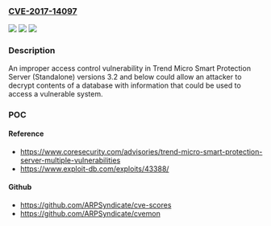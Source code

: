 ### [CVE-2017-14097](https://cve.mitre.org/cgi-bin/cvename.cgi?name=CVE-2017-14097)
![](https://img.shields.io/static/v1?label=Product&message=Trend%20Micro%20Smart%20Protection%20Server%20(Standalone)&color=blue)
![](https://img.shields.io/static/v1?label=Version&message=3.0%2C%203.1%2C%203.2%20&color=brightgreen)
![](https://img.shields.io/static/v1?label=Vulnerability&message=Incorrect%20Access%20Control&color=brightgreen)

### Description

An improper access control vulnerability in Trend Micro Smart Protection Server (Standalone) versions 3.2 and below could allow an attacker to decrypt contents of a database with information that could be used to access a vulnerable system.

### POC

#### Reference
- https://www.coresecurity.com/advisories/trend-micro-smart-protection-server-multiple-vulnerabilities
- https://www.exploit-db.com/exploits/43388/

#### Github
- https://github.com/ARPSyndicate/cve-scores
- https://github.com/ARPSyndicate/cvemon

